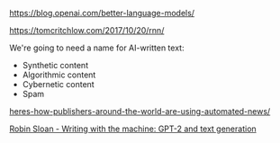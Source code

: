 ---
---

https://blog.openai.com/better-language-models/

https://tomcritchlow.com/2017/10/20/rnn/

We're going to need a name for AI-written text:

- Synthetic content
- Algorithmic content
- Cybernetic content
- Spam


[heres-how-publishers-around-the-world-are-using-automated-news/](http://www.niemanlab.org/2019/03/heres-how-publishers-around-the-world-are-using-automated-news/)


[Robin Sloan - Writing with the machine: GPT-2 and text generation](https://www.youtube.com/watch?v=cIpErjWBqm0)